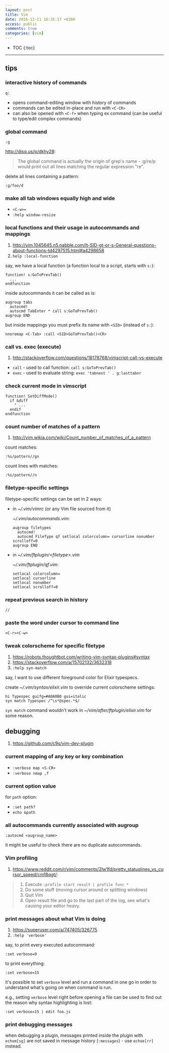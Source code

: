 ```yaml
---
layout: post
title: Vim
date: 2016-12-11 16:35:17 +0300
access: public
comments: true
categories: [vim]
---
```


<!-- more -->

* TOC
{:toc}
<hr>

tips
----

### interactive history of commands

`q:`

- opens command-editing window with history of commands
- commands can be edited in-place and run with `<C-CR>`
- can also be opened with `<C-f>` when typing ex command
  (can be useful to type/edit complex commands)

### global command

`:g`

<http://disq.us/p/dkhy28>:

> The global command is actually the origin of grep's name - :g/re/p would
> print out all lines matching the regular expression "re".

delete all lines containing a pattern:

`:g/foo/d`

### make all tab windows equally high and wide

- `<C-w>=`
- `:help window-resize`

### local functions and their usage in autocommands and mappings

1. <http://vim.1045645.n5.nabble.com/lt-SID-gt-or-s-General-questions-about-functions-td4297515.html#a4298658>
2. `help :local-function`

say, we have a local function (a function local to a script, starts with `s:`):

```vim
function! s:GoToPrevTab()
  ...
endfunction
```

inside autocommands it can be called as is:

```vim
augroup tabs
  autocmd!
  autocmd TabEnter * call s:GoToPrevTab()
augroup END
```

but inside mappings you must prefix its name with `<SID>` (instead of `s:`):

```vim
nnoremap <C-Tab> :call <SID>GoToPrevTab()<CR>
```

### call vs. exec (execute)

1. <http://stackoverflow.com/questions/18178768/vimscript-call-vs-execute>

- `call` - used to call function: `call s:GoToPrevTab()`
- `exec` - used to evaluate string: `exec 'tabnext ' . g:lasttabnr`

### check current mode in vimscript

```vim
function! SetDiffMode()
  if &diff
    " ...
  endif
endfunction
```

### count number of matches of a pattern

1. <http://vim.wikia.com/wiki/Count_number_of_matches_of_a_pattern>

count matches:

```vim
:%s/pattern//gn
```

count lines with matches:

```vim
:%s/pattern//n
```

### filetype-specific settings

filetype-specific settings can be set in 2 ways:

- in _~/.vim/vimrc_ (or any Vim file sourced from it)

  _~/.vim/autocommands.vim_:

  ```vim
  augroup filetypes
    autocmd!
    autocmd FileType qf setlocal colorcolumn= cursorline nonumber scrolloff=0
  augroup END
  ```

- in _~/.vim/ftplugin/\<filetype>.vim_

  _~/.vim/ftplugin/qf.vim_:

  ```vim
  setlocal colorcolumn=
  setlocal cursorline
  setlocal nonumber
  setlocal scrolloff=0
  ```

### repeat previous search in history

```vim
//
```

### paste the word under cursor to command line

`<C-r><C-w>`

### tweak colorscheme for specific filetype

1. <https://robots.thoughtbot.com/writing-vim-syntax-plugins#syntax>
2. <https://stackoverflow.com/a/15702132/3632318>
3. `:help syn-match`

say, I want to use different foreground color for Elixir typespecs.

create _~/.vim/syntax/elixir.vim_ to override current colorscheme
settings:

```vim
hi Typespec guifg=#A0A0B0 gui=italic
syn match Typespec /^\s*@spec.*$/
```

`syn match` command wouldn't work in _~/vim/after/ftplugin/elixir.vim_
for some reason.

debugging
---------

1. <https://github.com/c9s/vim-dev-plugin>

### current mapping of any key or key combination

- `:verbose map <S-CR>`
- `:verbose nmap ,f`

### current option value

for `path` option:

- `:set path?`
- `echo &path`

### all autocommands currently associated with augroup

```vim
:autocmd <augroup_name>
```

it might be useful to check there are no duplicate autocommands.

### Vim profiling

1. <https://www.reddit.com/r/vim/comments/2lw1fd/pretty_statuslines_vs_cursor_speed/cm18qgt/>:

> 1. Execute `:profile start result | profile func *`
> 2. Do some stuff (moving cursor around or splitting windows)
> 3. Quit Vim
> 4. Open result file and go to the last part of the log, see what's causing your editor heavy.

### print messages about what Vim is doing

1. <https://superuser.com/a/747405/326775>
2. `:help 'verbose'`

say, to print every executed autocommand:

```vim
:set verbose=9
```

to print everything:

```vim
:set verbose=15
```

it's possible to set `verbose` level and run a command in one
go in order to understand what's going on when command is run.

e.g., setting `verbose` level right before opening a file can
be used to find out the reason why syntax highlighting is lost:

```vim
:set verbose=15 | edit foo.js
```

### print debugging messages

when debugging a plugin, messages printed inside the plugin with
`echom[sg]` are not saved in message history (`:messages`) - use
`echoe[rr]` instead.
